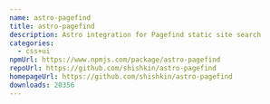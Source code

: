 ```yaml
---
name: astro-pagefind
title: astro-pagefind
description: Astro integration for Pagefind static site search
categories:
  - css+ui
npmUrl: https://www.npmjs.com/package/astro-pagefind
repoUrl: https://github.com/shishkin/astro-pagefind
homepageUrl: https://github.com/shishkin/astro-pagefind
downloads: 20356
---
```

